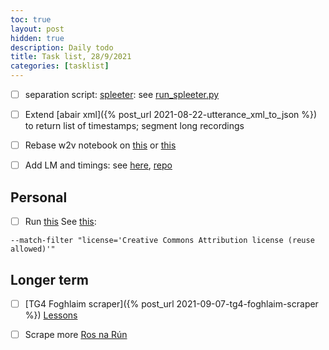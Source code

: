 ```yaml
---
toc: true
layout: post
hidden: true
description: Daily todo
title: Task list, 28/9/2021
categories: [tasklist]
---
```


-[ ] separation script: [spleeter](https://github.com/deezer/spleeter): see [run_spleeter.py](https://github.com/Appen/UHV-OTS-Speech/blob/main/source_separation/run_spleeter.py)

-[ ] Extend [abair xml]({% post_url 2021-08-22-utterance_xml_to_json %}) to return list of timestamps; segment long recordings

-[ ] Rebase w2v notebook on [this](https://github.com/huggingface/transformers/blob/master/examples/research_projects/wav2vec2/run_common_voice.py) or [this](https://github.com/maxidl/wav2vec2/blob/main/run_finetuning.py)

-[ ] Add LM and timings: see [here](https://discuss.huggingface.co/t/language-model-for-wav2vec2-0-decoding/4434/14),
[repo](https://github.com/techiaith/docker-wav2vec2-xlsr-ft-cy)

## Personal

-[ ] Run [this](https://www.kaggle.com/jimregan/check-riksantikvarie-mbetet-youtube-for-licence/edit/run/75283544)
See [this](https://github.com/ytdl-org/youtube-dl/issues/13924):
```
--match-filter "license='Creative Commons Attribution license (reuse allowed)'"
```


## Longer term

-[ ] [TG4 Foghlaim scraper]({% post_url 2021-09-07-tg4-foghlaim-scraper %})
[Lessons](https://www.tg4.ie/ga/brandai-eile/foghlaim/ceachtanna/)

-[ ] Scrape more [Ros na Rún](https://www.youtube.com/user/rosnarun96/playlists)

